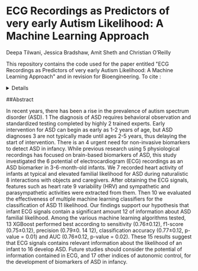 # ECG Recordings as Predictors of very early Autism Likelihood: A Machine Learning Approach
Deepa Tilwani, Jessica Bradshaw, Amit Sheth and Christian O’Reilly 

This repository contains the code used for the paper entitled "ECG Recordings as Predictors of very early Autism Likelihood: A Machine Learning Approach"
and in revision for Bioengineering. To cite :


<details>

```Bibtex
@article{tilwani2023ecg,
  title={ECG Recordings as Predictors of Very Early Autism Likelihood: A Machine Learning Approach},
  author={Tilwani, D and Bradshaw, J and Sheth, AP and O'Reilly, C},
  publisher={Preprints},
  year={2023}
  doi={https://doi.org/10.20944/preprints202305.0713.v1},
}
```
</details>

##Abstract

In recent years, there has been a rise in the prevalence of autism spectrum disorder (ASD). 1
The diagnosis of ASD requires behavioral observation and standardized testing completed by highly 2
trained experts. Early intervention for ASD can begin as early as 1-2 years of age, but ASD diagnoses 3
are not typically made until ages 2-5 years, thus delaying the start of intervention. There is an 4
urgent need for non-invasive biomarkers to detect ASD in infancy. While previous research using 5
physiological recordings has focused on brain-based biomarkers of ASD, this study investigated the 6
potential of electrocardiogram (ECG) recordings as an ASD biomarker in 3-6-month-old infants. We 7
recorded heart activity of infants at typical and elevated familial likelihood for ASD during naturalistic 8
interactions with objects and caregivers. After obtaining the ECG signals, features such as heart rate 9
variability (HRV) and sympathetic and parasympathetic activities were extracted from them. Then 10
we evaluated the effectiveness of multiple machine learning classifiers for the classification of ASD 11
likelihood. Our findings support our hypothesis that infant ECG signals contain a significant amount 12
of information about ASD familial likelihood. Among the various machine learning algorithms tested, 13
XGBoost performed best according to sensitivity (0.76±0.12), f1-score (0.75±0.12), precision (0.79±0. 14
12), classification accuracy (0.77±0.12, p-value = 0.01) and AUC (0.76±0.12, p-value = 0.02). These 15
results suggest that ECG signals contains relevant information about the likelihood of an infant to 16
develop ASD. Future studies should consider the potential of information contained in ECG, and 17
other indices of autonomic control, for the development of biomarkers of ASD in infancy. 
